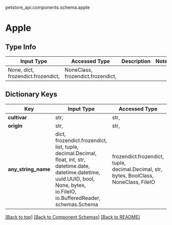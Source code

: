 petstore_api.components.schema.apple
# Apple
## Type Info
Input Type | Accessed Type | Description | Notes
------------ | ------------- | ------------- | -------------
None, dict, frozendict.frozendict,  | NoneClass, frozendict.frozendict,  |  |

## Dictionary Keys
Key | Input Type | Accessed Type | Description | Notes
------------ | ------------- | ------------- | ------------- | -------------
**cultivar** | str,  | str,  |  |
**origin** | str,  | str,   | [optional]
**any_string_name** | dict, frozendict.frozendict, list, tuple, decimal.Decimal, float, int, str, datetime.date, datetime.datetime, uuid.UUID, bool, None, bytes, io.FileIO, io.BufferedReader, schemas.Schema | frozendict.frozendict, tuple, decimal.Decimal, str, bytes, BoolClass, NoneClass, FileIO | any string name can be used but the value must be the correct type | [optional]

[[Back to top]](#top) [[Back to Component Schemas]](../../../README.md#Component-Schemas) [[Back to README]](../../../README.md)
